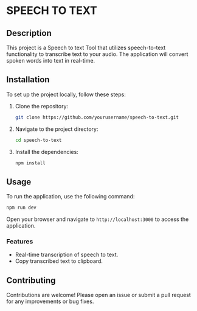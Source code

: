 # SPEECH TO TEXT

## Description
This project is a Speech to text Tool that utilizes speech-to-text functionality to transcribe text to your audio. The application will convert spoken words into text in real-time.

## Installation
To set up the project locally, follow these steps:

1. Clone the repository:
   ```bash
   git clone https://github.com/yourusername/speech-to-text.git
   ```

2. Navigate to the project directory:
   ```bash
   cd speech-to-text
   ```

3. Install the dependencies:
   ```bash
   npm install
   ```

## Usage
To run the application, use the following command:
```bash
npm run dev
```
Open your browser and navigate to `http://localhost:3000` to access the application.

### Features
- Real-time transcription of speech to text.
- Copy transcribed text to clipboard.

## Contributing
Contributions are welcome! Please open an issue or submit a pull request for any improvements or bug fixes.

